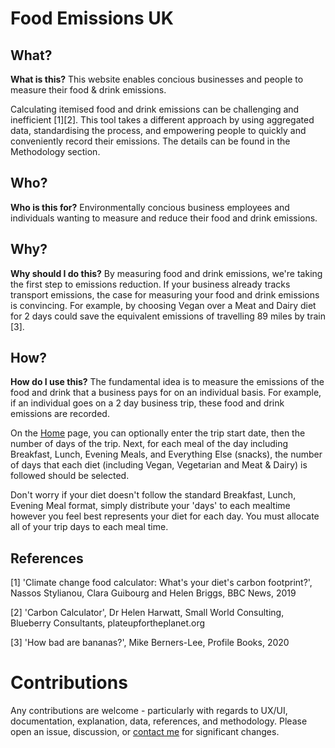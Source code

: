 # Food Emissions UK

## What?

**What is this?** This website enables concious businesses and people to measure their food & drink emissions.

Calculating itemised food and drink emissions can be challenging and inefficient [1][2]. This tool takes a different approach by using aggregated data, standardising the process, and empowering people to quickly and conveniently record their emissions. The details can be found in the Methodology section.

## Who?

**Who is this for?** Environmentally concious business employees and individuals wanting to measure and reduce their food and drink emissions.

## Why?

**Why should I do this?** By measuring food and drink emissions, we're taking the first step to emissions reduction. If your business already tracks transport emissions, the case for measuring your food and drink emissions is convincing. For example, by choosing Vegan over a Meat and Dairy diet for 2 days could save the equivalent emissions of travelling 89 miles by train [3].

## How?

**How do I use this?** The fundamental idea is to measure the emissions of the food and drink that a business pays for on an individual basis. For example, if an individual goes on a 2 day business trip, these food and drink emissions are recorded.

On the [Home](https://foodemissions.uk) page, you can optionally enter the trip start date, then the number of days of the trip. Next, for each meal of the day including Breakfast, Lunch, Evening Meals, and Everything Else (snacks), the number of days that each diet (including Vegan, Vegetarian and Meat & Dairy) is followed should be selected.

Don't worry if your diet doesn't follow the standard Breakfast, Lunch, Evening Meal format, simply distribute your 'days' to each mealtime however you feel best represents your diet for each day. You must allocate all of your trip days to each meal time.

## References

[1] 'Climate change food calculator: What's your diet's carbon footprint?', Nassos Stylianou, Clara Guibourg and Helen Briggs, BBC News, 2019

[2] 'Carbon Calculator', Dr Helen Harwatt, Small World Consulting, Blueberry Consultants, plateupfortheplanet.org

[3] 'How bad are bananas?', Mike Berners-Lee, Profile Books, 2020

# Contributions

Any contributions are welcome - particularly with regards to UX/UI, documentation, explanation, data, references, and methodology. Please open an issue, discussion, or [contact me](https://foodemissions.uk/contact.html) for significant changes.

